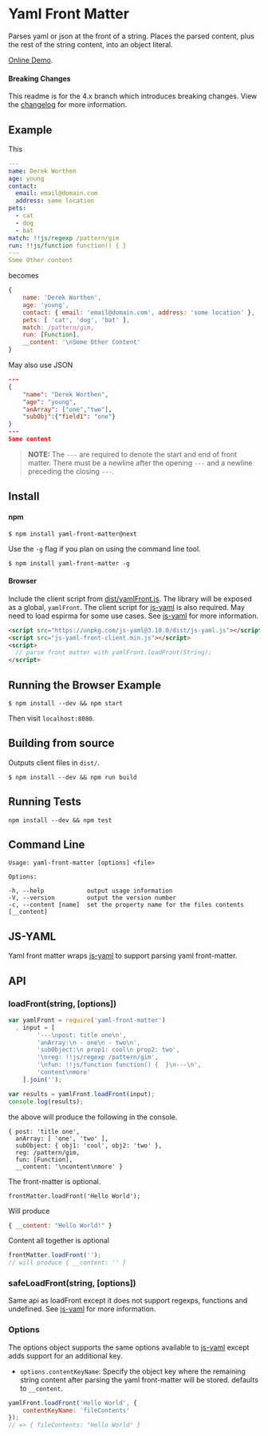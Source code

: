 # Yaml Front Matter

Parses yaml or json at the front of a string. Places the parsed content, plus the rest of the string content, into an object literal.

[Online Demo](https://dworthen.github.io/js-yaml-front-matter/).

#### Breaking Changes

This readme is for the 4.x branch which introduces breaking changes. View the [changelog](CHANGELOG.md) for more information.

## Example

This

```yaml
---
name: Derek Worthen
age: young
contact:
  email: email@domain.com
  address: some location
pets:
  - cat
  - dog
  - bat
match: !!js/regexp /pattern/gim
run: !!js/function function() { }
---
Some Other content
```

becomes

```js
{ 
    name: 'Derek Worthen',
    age: 'young',
    contact: { email: 'email@domain.com', address: 'some location' },
    pets: [ 'cat', 'dog', 'bat' ],
    match: /pattern/gim,
    run: [Function],
    __content: '\nSome Other Content' 
}
```

May also use JSON

```json
---
{
    "name": "Derek Worthen",
    "age": "young",
    "anArray": ["one","two"],
    "subObj":{"field1": "one"}
}
---
Some content
```

> __NOTE:__ The `---` are required to denote the start and end of front matter. There must be a newline after the opening `---` and a newline preceding the closing `---`.

## Install

#### npm

```shell
$ npm install yaml-front-matter@next
```

Use the `-g` flag if you plan on using the command line tool.

```shell
$ npm install yaml-front-matter -g
```
    
#### Browser

Include the client script from [dist/yamlFront.js](dist/yamlFront.js). The library will be exposed as a global, `yamlFront`. The client script for [js-yaml](https://github.com/nodeca/js-yaml) is also required. May need to load espirma for some use cases. See [js-yaml](https://github.com/nodeca/js-yaml) for more information.

```html
<script src="https://unpkg.com/js-yaml@3.10.0/dist/js-yaml.js"></script>
<script src="js-yaml-front-client.min.js"></script>
<script>
  // parse front matter with yamlFront.loadFront(String);
</script>
```

## Running the Browser Example

```shell
$ npm install --dev && npm start
```

Then visit `localhost:8080`.

## Building from source

Outputs client files in `dist/`.

```shell
$ npm install --dev && npm run build
```

## Running Tests

```shell
npm install --dev && npm test
```

## Command Line

```shell
Usage: yaml-front-matter [options] <file>

Options:

-h, --help            output usage information
-V, --version         output the version number
-c, --content [name]  set the property name for the files contents [__content]
```

## JS-YAML

Yaml front matter wraps [js-yaml](https://github.com/nodeca/js-yaml) to support parsing yaml front-matter.

## API

### loadFront(string, [options])

```js
var yamlFront = require('yaml-front-matter')
  , input = [
        '---\npost: title one\n',
        'anArray:\n - one\n - two\n',
        'subObject:\n prop1: cool\n prop2: two',
        '\nreg: !!js/regexp /pattern/gim',
        '\nfun: !!js/function function() {  }\n---\n',
        'content\nmore'
    ].join('');

var results = yamlFront.loadFront(input);
console.log(results);
```

the above will produce the following in the console.

```shell
{ post: 'title one',
  anArray: [ 'one', 'two' ],
  subObject: { obj1: 'cool', obj2: 'two' },
  reg: /pattern/gim,
  fun: [Function],
  __content: '\ncontent\nmore' }
```

The front-matter is optional.

```
frontMatter.loadFront('Hello World');
```

Will produce

```js
{ __content: "Hello World!" }
```

Content all together is optional

```js
frontMatter.loadFront('');
// will produce { __content: '' }
```

### safeLoadFront(string, [options])

Same api as loadFront except it does not support regexps, functions and undefined. See [js-yaml](https://github.com/nodeca/js-yaml) for more information.

### Options

The options object supports the same options available to [js-yaml](https://github.com/nodeca/js-yaml) except adds support for an additional key.

- `options.contentKeyName`: Specify the object key where the remaining string content after parsing the yaml front-matter will be stored. defaults to `__content`.

```js
yamlFront.loadFront('Hello World', {
    contentKeyName: 'fileContents' 
});
// => { fileContents: "Hello World" }
```
